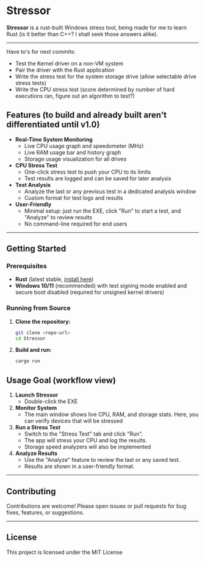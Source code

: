 # Stressor

**Stressor** is a rust-built Windows stress tool, being made for me to learn Rust (is it better than C++? I shall seek those answers alike).

---

Have to's for next commits:

- Test the Kernel driver on a non-VM system
- Pair the driver with the Rust application
- Write the stress test for the system storage drive (allow selectable drive stress tests)
- Write the CPU stress test (score determined by number of hard executions ran, figure out an algorithm to test?)

## Features (to build and already built aren't differentiated until v1.0)

- **Real-Time System Monitoring**
  - Live CPU usage graph and speedometer (MHz)
  - Live RAM usage bar and history graph
  - Storage usage visualization for all drives
- **CPU Stress Test**
  - One-click stress test to push your CPU to its limits
  - Test results are logged and can be saved for later analysis
- **Test Analysis**
  - Analyze the last or any previous test in a dedicated analysis window
  - Custom format for test logs and results
- **User-Friendly**
  - Minimal setup: just run the EXE, click "Run" to start a test, and "Analyze" to review results
  - No command-line required for end users

---

## Getting Started

### Prerequisites

- **Rust** (latest stable, [install here](https://rustup.rs/))
- **Windows 10/11** (recommended) with test signing mode enabled and secure boot disabled (required for unsigned kernel drivers)

### Running from Source

1. **Clone the repository:**

   ```sh
   git clone <repo-url>
   cd Stressor
   ```

2. **Build and run:**

   ```sh
   cargo run 
   ```

## Usage Goal (workflow view)

1. **Launch Stressor**
   - Double-click the EXE
2. **Monitor System**
   - The main window shows live CPU, RAM, and storage stats. Here, you can verify devices that will be stressed
3. **Run a Stress Test**
   - Switch to the "Stress Test" tab and click "Run".
   - The app will stress your CPU and log the results.
   - Storage speed analyzers will also be implemented
4. **Analyze Results**
   - Use the "Analyze" feature to review the last or any saved test.
   - Results are shown in a user-friendly format.

---

## Contributing

Contributions are welcome! Please open issues or pull requests for bug fixes, features, or suggestions.

---

## License

This project is licensed under the MIT License
